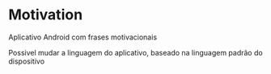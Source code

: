 # Motivation

Aplicativo Android com frases motivacionais

Possivel mudar a linguagem do aplicativo, baseado na linguagem padrão do dispositivo
